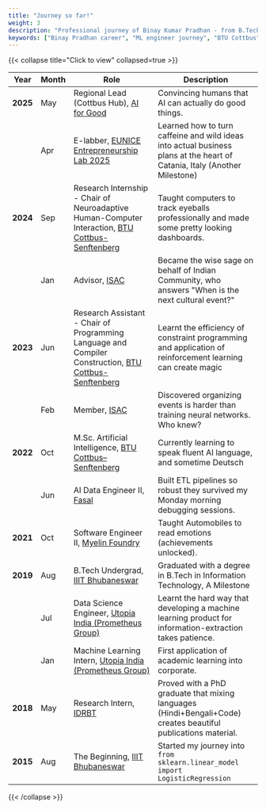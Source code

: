 ```yaml
---
title: "Journey so far!"
weight: 3
description: "Professional journey of Binay Kumar Pradhan - from B.Tech at IIIT Bhubaneswar to M.Sc AI at BTU Cottbus, through roles at Utopia India, Myelin Foundry, Fasal, and current research at BTU."
keywords: ["Binay Pradhan career", "ML engineer journey", "BTU Cottbus", "AI research", "machine learning career"]
---
```

<div id="journey"></div>

{{< collapse title="Click to view" collapsed=true >}}

| Year | Month | Role | Description |
|------|-------|------|-------------|
| **2025** | May | Regional Lead (Cottbus Hub), [AI for Good](https://aiforgood.itu.int/speaker/binay-pradhan/) | Convincing humans that AI can actually do good things. |
|  | Apr | E-labber, [EUNICE Entrepreneurship Lab 2025](https://eunice-university.eu/course/entrepreneurship-lab-2025/) | Learned how to turn caffeine and wild ideas into actual business plans at the heart of Catania, Italy (Another Milestone) |
| **2024** | Sep | Research Internship - Chair of Neuroadaptive Human-Computer Interaction, [BTU Cottbus-Senftenberg](https://www.b-tu.de/en/fg-neuroadaptive-hci) | Taught computers to track eyeballs professionally and made some pretty looking dashboards. |
|  | Jan | Advisor, [ISAC](http://isacottbus-btu.web.app) | Became the wise sage on behalf of Indian Community, who answers "When is the next cultural event?" |
| **2023** | Jun | Research Assistant - Chair of Programming Language and Compiler Construction, [BTU Cottbus-Senftenberg](https://www.b-tu.de/en/programmiersprachen-und-compilerbau) | Learnt the efficiency of constraint programming and application of reinforcement learning can create magic |
|  | Feb | Member, [ISAC](http://isacottbus-btu.web.app) | Discovered organizing events is harder than training neural networks. Who knew? |
| **2022** | Oct | M.Sc. Artificial Intelligence, [BTU Cottbus–Senftenberg](https://www.b-tu.de/en/artificial-intelligence-ms) | Currently learning to speak fluent AI language, and sometime Deutsch |
|  | Jun | AI Data Engineer II, [Fasal](https://fasal.co/) | Built ETL pipelines so robust they survived my Monday morning debugging sessions. |
| **2021** | Oct | Software Engineer II, [Myelin Foundry](https://www.myelinfoundry.com/) | Taught Automobiles to read emotions (achievements unlocked). |
| **2019** | Aug | B.Tech Undergrad, [IIIT Bhubaneswar](https://www.iiit-bh.ac.in/) | Graduated with a degree in B.Tech in Information Technology, A Milestone |
|  | Jul | Data Science Engineer, [Utopia India (Prometheus Group)](https://www.utopiainc.com/) | Learnt the hard way that developing a machine learning product for information-extraction takes patience. |
|  | Jan | Machine Learning Intern, [Utopia India (Prometheus Group)](https://www.utopiainc.com/) | First application of academic learning into corporate. |
| **2018** | May | Research Intern, [IDRBT](https://www.idrbt.ac.in/) | Proved with a PhD graduate that mixing languages (Hindi+Bengali+Code) creates beautiful publications material. |
| **2015** | Aug | The Beginning, [IIIT Bhubaneswar](https://www.iiit-bh.ac.in/) | Started my journey into `from sklearn.linear_model import LogisticRegression` |

{{< /collapse >}}
